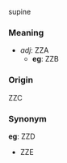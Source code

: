 supine
### Meaning
+ _adj_: ZZA
    + __eg__: ZZB

### Origin

ZZC

### Synonym

__eg__: ZZD

+ ZZE


